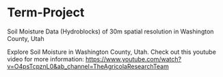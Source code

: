 # Term-Project
Soil Moisture Data (Hydroblocks) of 30m spatial resolution in Washington County, Utah

Explore Soil Moisture in Washington County, Utah.
Check out this youtube video for more information: https://www.youtube.com/watch?v=O4psTcpznL0&ab_channel=TheAgricolaResearchTeam
